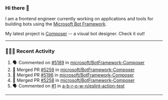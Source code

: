 ### Hi there 👋

I am a frontend engineer currently working on applications and tools for building bots using the [Microsoft Bot Framework](https://dev.botframework.com/).

My latest project is [Composer](https://github.com/microsoft/BotFramework-Composer) -- a visual bot designer. Check it out!

---

### 👨🏻‍💻 Recent Activity

<!--START_SECTION:activity-->
1. 🗣 Commented on [#5189](https://github.com/microsoft/BotFramework-Composer/issues/5189) in [microsoft/BotFramework-Composer](https://github.com/microsoft/BotFramework-Composer)
2. 🎉 Merged PR [#5259](https://github.com/microsoft/BotFramework-Composer/pull/5259) in [microsoft/BotFramework-Composer](https://github.com/microsoft/BotFramework-Composer)
3. 🎉 Merged PR [#5196](https://github.com/microsoft/BotFramework-Composer/pull/5196) in [microsoft/BotFramework-Composer](https://github.com/microsoft/BotFramework-Composer)
4. 🎉 Merged PR [#5258](https://github.com/microsoft/BotFramework-Composer/pull/5258) in [microsoft/BotFramework-Composer](https://github.com/microsoft/BotFramework-Composer)
5. 🗣 Commented on [#1](https://github.com/a-b-r-o-w-n/eslint-action-test/issues/1) in [a-b-r-o-w-n/eslint-action-test](https://github.com/a-b-r-o-w-n/eslint-action-test)
<!--END_SECTION:activity-->

---

<!--
**a-b-r-o-w-n/a-b-r-o-w-n** is a ✨ _special_ ✨ repository because its `README.md` (this file) appears on your GitHub profile.

Here are some ideas to get you started:

- 🔭 I’m currently working on ...
- 🌱 I’m currently learning ...
- 👯 I’m looking to collaborate on ...
- 🤔 I’m looking for help with ...
- 💬 Ask me about ...
- 📫 How to reach me: ...
- 😄 Pronouns: ...
- ⚡ Fun fact: ...
-->
